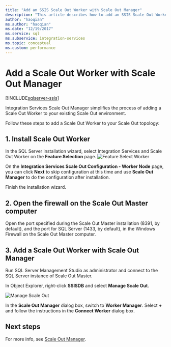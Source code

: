 ```yaml
---
title: "Add an SSIS Scale Out Worker with Scale Out Manager"
description: "This article describes how to add an SSIS Scale Out Worker to an existing Scale Out environment by using Scale Out Manager."
author: "haoqian"
ms.author: "haoqian"
ms.date: "12/19/2017"
ms.service: sql
ms.subservice: integration-services
ms.topic: conceptual
ms.custom: performance
---
```

# Add a Scale Out Worker with Scale Out Manager

[!INCLUDE[sqlserver-ssis](../../includes/applies-to-version/sqlserver-ssis.md)]



Integration Services Scale Out Manager simplifies the process of adding a Scale Out Worker to your existing Scale Out environment. 

Follow these steps to add a Scale Out Worker to your Scale Out topology:

## 1. Install Scale Out Worker
In the SQL Server installation wizard, select Integration Services and Scale Out Worker on the **Feature Selection** page. 
![Feature Select Worker](media/feature-select-worker.PNG)

On the **Integration Services Scale Out Configuration - Worker Node** page, you can click **Next** to skip configuration at this time and use **Scale Out Manager** to do the configuration after installation.

Finish the installation wizard.

## 2. Open the firewall on the Scale Out Master computer
Open the port specified during the Scale Out Master installation (8391, by default), and the port for SQL Server (1433, by default), in the Windows Firewall on the Scale Out Master computer.

## 3. Add a Scale Out Worker with Scale Out Manager
Run SQL Server Management Studio as administrator and connect to the SQL Server instance of Scale Out Master.

In Object Explorer, right-click **SSISDB** and select **Manage Scale Out**. 

![Manage Scale Out](media/manage-scale-out.PNG)

In the **Scale Out Manager** dialog box, switch to **Worker Manager**. Select **+** and follow the instructions in the **Connect Worker** dialog box. 

## Next steps
For more info, see [Scale Out Manager](integration-services-ssis-scale-out-manager.md).
